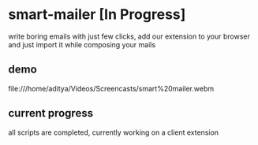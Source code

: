 # smart-mailer [In Progress]

write boring emails with just few clicks, add our extension to your browser and just import it while composing your mails

## demo

 file:///home/aditya/Videos/Screencasts/smart%20mailer.webm
 
## current progress

all scripts are completed, currently working on a client extension
